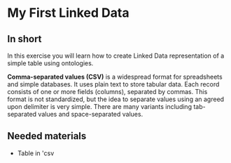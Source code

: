 My First Linked Data
======

## In short
In this exercise you will learn how to create Linked Data representation of a simple table using ontologies.

**Comma-separated values (CSV)** is a widespread format for spreadsheets and simple databases. 
It uses plain text to store tabular data. Each record consists of one or more fields (columns), 
separated by commas. This format is not standardized, but the idea to separate values using an agreed 
upon delimiter is very simple. There are many variants including tab-separated values and 
space-separated values. 

## Needed materials
* Table in 'csv


